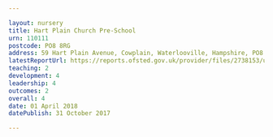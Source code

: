 ```yaml
---

layout: nursery
title: Hart Plain Church Pre-School
urn: 110111
postcode: PO8 8RG
address: 59 Hart Plain Avenue, Cowplain, Waterlooville, Hampshire, PO8 8RG
latestReportUrl: https://reports.ofsted.gov.uk/provider/files/2738153/urn/110111.pdf
teaching: 2
development: 4
leadership: 4
outcomes: 2
overall: 4
date: 01 April 2018 
datePublish: 31 October 2017

---
```

